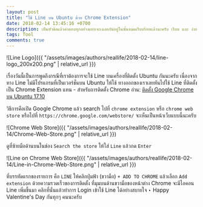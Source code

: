 ```yaml
---
layout: post
title: "ใช้ Line บน Ubuntu ด้วย Chrome Extension"
date: 2018-02-14 13:45:16 +0700
description: เห็นหัวข้อแล้วคำตอบทุกอย่างแทบจะเฉลยกันอยู่ในนั้นหมดเรียบร้อยแล้วนะครับ เรียบ และ ง่าย ได้ใจความ สำหรับคนที่เข้าใจก็ขอให้สุขสันต์รับวันวาเลนไทน์ไม่ต้องอ่านต่อแล้วนะครับ แต่ถ้าใครต้องการรายละเอียดเพิ่มก็อ่านต่อได้ครับ ~ 1 นาที
tags: Tool
comments: true
---
```

![Line Logo]({{ "/assets/images/authors/reallife/2018-02-14/line-logo_200x200.png" | relative_url }})

เรื่องวันนี้เป็นการพูดถึงกรณีที่เราต้องการจะใช้ Line บนเครื่องที่ติดตั้ง Ubuntu กันนะครับ เนื่องจากทาง Line ไม่มีโปรแกรมที่เป็นเวอร์ชั่นบน Ubuntu ให้ใช้ ทางออกของเราเลยหันไปใช้ Line ที่ติดตั้งเป็น Chrome Extension แทน - สำหรับการติดตั้ง Chrome อ่าน: [ติดตั้ง Google Chrome บน Ubuntu 17.10](http://www.sdee.co/developer/2018/01/10/install-google-chrome-ubuntu-1710/)

วิธีการคือเปิด Google Chrome แล้ว search ไปที่ `chrome extension` หรือ `chrome web store` หรือไปที่ `https://chrome.google.com/webstore/` จะเห็นเป็นหน้าเว็บแบบนี้นะครับ

![Chrome Web Store]({{ "/assets/images/authors/reallife/2018-02-14/Chrome-Web-Store.png" | relative_url }})

ดูที่ซ้ายมือด้านบนในช่อง `Search the store` ให้ใส่ `Line` แล้วกด `Enter`

![Line on Chrome Web Store]({{ "/assets/images/authors/reallife/2018-02-14/Line-in-Chrome-Web-Store.png" | relative_url }})

ที่บรรทัดแรกของรายการ คือ `LINE` ให้คลิกปุ่มฟ้า (ขวามือ) `+ ADD TO CHROME` แล้วเลือก `Add extension` ด้วยความรวดเร็วของการติดตั้ง ที่มุมบนด้านขวามือของหน้าต่าง Chrome จะมีไอคอน Line เพิ่มขึ้นมา คลิกที่นั่นแล้วทำการ Login เข้าใช้ Line ได้อย่างสบายใจ ‣ Happy Valentine's Day กันทุกๆ คนนะครับ
